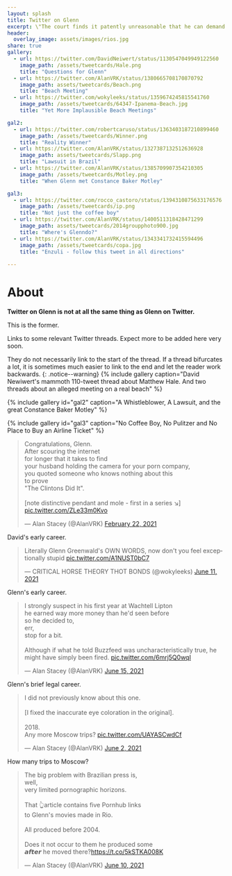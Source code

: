 ```yaml
---
layout: splash
title: Twitter on Glenn
excerpt: \"The court finds it patently unreasonable that he can demand such an exorbitant rate\" -- Constance Baker Motley.
header:
  overlay_image: assets/images/rios.jpg
share: true
gallery:
  - url: https://twitter.com/DavidNeiwert/status/1130547049949122560
    image_path: /assets/tweetcards/Hale.png
    title: "Questions for Glenn"
  - url: https://twitter.com/AlanVRK/status/1380665708170870792
    image_path: assets/tweetcards/Beach.png
    title: "Beach Meeting"
  - url: https://twitter.com/wokyleeks/status/1359674245815541760
    image_path: /assets/tweetcards/64347-Ipanema-Beach.jpg
    title: "Yet More Implausible Beach Meetings"

gal2:
  - url: https://twitter.com/robertcaruso/status/1363403187210899460
    image_path: /assets/tweetcards/Winner.png
    title: "Reality Winner"
  - url: https://twitter.com/AlanVRK/status/1327387132512636928
    image_path: assets/tweetcards/Slapp.png
    title: "Lawsuit in Brazil"
  - url: https://twitter.com/AlanVRK/status/1385709907354210305
    image_path: /assets/tweetcards/Motley.png
    title: "When Glenn met Constance Baker Motley"

gal3:
  - url: https://twitter.com/rocco_castoro/status/1394310875633176576
    image_path: /assets/tweetcards/ip.png
    title: "Not just the coffee boy"
  - url: https://twitter.com/AlanVRK/status/1400511318428471299
    image_path: assets/tweetcards/2014groupphoto900.jpg
    title: "Where's Glenndo?"
  - url: https://twitter.com/AlanVRK/status/1343341732415594496
    image_path: /assets/tweetcards/copa.jpg
    title: "Enzuli - follow this tweet in all directions"
 
---
```



# About

__Twitter on Glenn is not at all the same thing as Glenn on Twitter.__

This is the former.

Links to some relevant Twitter threads. Expect more to be added here very soon.

They do not necessarily link to the start of the thread. If a thread bifurcates a lot, it is sometimes much easier to link to the end and let the reader work backwards.
{: .notice--warning}
{% include gallery caption="David Newiwert's mammoth 110-tweet thread about Matthew Hale. And two threads about an alleged meeting on a real beach" %}



{% include gallery id="gal2" caption="A Whistleblower, A Lawsuit, and the great Constance Baker Motley" %}


{% include gallery id="gal3" caption="No Coffee Boy, No Pulitzer and No Place to Buy an Airline Ticket" %}


<div class="tweet">
<blockquote class="twitter-tweet" data-conversation="none"><p lang="en" dir="ltr">Congratulations, Glenn.<br>After scouring the internet<br>for longer that it takes to find<br>your husband holding the camera for your porn company,<br>you quoted someone who knows nothing about this<br>to prove<br>&quot;The Clintons Did It&quot;.<br><br>[note distinctive pendant and mole - first in a series ↘️] <a href="https://t.co/ZLe33m0Kvo">pic.twitter.com/ZLe33m0Kvo</a></p>&mdash; Alan Stacey (@AlanVRK) <a href="https://twitter.com/AlanVRK/status/1363913785262637066?ref_src=twsrc%5Etfw">February 22, 2021</a></blockquote> <script async src="https://platform.twitter.com/widgets.js" charset="utf-8"></script>
David's early career.
</div>
<div class="tweet">
<blockquote class="twitter-tweet" data-conversation="none"><p lang="en" dir="ltr">Literally Glenn Greenwald&#39;s OWN WORDS, now don&#39;t you feel exceptionally stupid <a href="https://t.co/A1NUST0bC7">pic.twitter.com/A1NUST0bC7</a></p>&mdash; CRITICAL HORSE THEORY THOT BONDS (@wokyleeks) <a href="https://twitter.com/wokyleeks/status/1403354497187868676?ref_src=twsrc%5Etfw">June 11, 2021</a></blockquote> <script async src="https://platform.twitter.com/widgets.js" charset="utf-8"></script>
Glenn's early career.
</div>
<div class="tweet">
<blockquote class="twitter-tweet" data-conversation="none"><p lang="en" dir="ltr">I strongly suspect in his first year at Wachtell Lipton<br>he earned way more money than he&#39;d seen before<br>so he decided to,<br>err,<br>stop for a bit.<br><br>Although if what he told Buzzfeed was uncharacteristically true, he might have simply been fired. <a href="https://t.co/6mrj5Q0wqI">pic.twitter.com/6mrj5Q0wqI</a></p>&mdash; Alan Stacey (@AlanVRK) <a href="https://twitter.com/AlanVRK/status/1404621837271773187?ref_src=twsrc%5Etfw">June 15, 2021</a></blockquote> <script async src="https://platform.twitter.com/widgets.js" charset="utf-8"></script>
Glenn's brief legal career.
</div>

<div class="tweet">
<blockquote class="twitter-tweet" data-conversation="none"><p lang="en" dir="ltr">I did not previously know about this one.<br><br>[I fixed the inaccurate eye coloration in the original].<br><br>2018.<br>Any more Moscow trips? <a href="https://t.co/UAYASCwdCf">pic.twitter.com/UAYASCwdCf</a></p>&mdash; Alan Stacey (@AlanVRK) <a href="https://twitter.com/AlanVRK/status/1399983068383940609?ref_src=twsrc%5Etfw">June 2, 2021</a></blockquote> <script async src="https://platform.twitter.com/widgets.js" charset="utf-8"></script>
How many trips to Moscow?
</div>
<div class="tweet">
<blockquote class="twitter-tweet"><p lang="en" dir="ltr">The big problem with Brazilian press is,<br>well,<br>very limited pornographic horizons.<br><br>That 👆article contains five Pornhub links<br>to Glenn&#39;s movies made in Rio.<br><br>All produced before 2004.<br><br>Does it not occur to them he produced some<br>𝙖𝙛𝙩𝙚𝙧 he moved there?<a href="https://t.co/5kSTKA008K">https://t.co/5kSTKA008K</a></p>&mdash; Alan Stacey (@AlanVRK) <a href="https://twitter.com/AlanVRK/status/1403111424306548736?ref_src=twsrc%5Etfw">June 10, 2021</a></blockquote> <script async src="https://platform.twitter.com/widgets.js" charset="utf-8"></script>
</div>